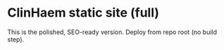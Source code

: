 # ClinHaem static site (full)

This is the polished, SEO-ready version. Deploy from repo root (no build step).
